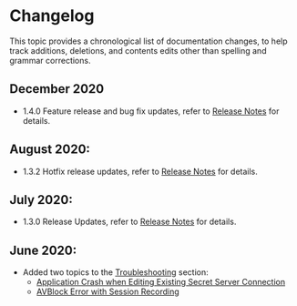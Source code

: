 [title]: # (Changelog)
[tags]: # (doc changes)
[priority]: # (900)
# Changelog

This topic provides a chronological list of documentation changes, to help track additions, deletions, and contents edits other than spelling and grammar corrections.

## December 2020

* 1.4.0 Feature release and bug fix updates, refer to [Release Notes](rn-1.4.0.md) for details.

## August 2020:

* 1.3.2 Hotfix release updates, refer to [Release Notes](rn-1.3.2.md) for details.

## July 2020:

* 1.3.0 Release Updates, refer to [Release Notes](rn-1.3.0.md) for details.

## June 2020:

* Added two topics to the [Troubleshooting](../../ts/index.md) section:
  * [Application Crash when Editing Existing Secret Server Connection](../../ts/crash-on-ss-connect-change.md)
  * [AVBlock Error with Session Recording](../../ts/avblock-error.md)
